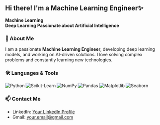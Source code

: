 ## Hi there! I'm a Machine Learning Engineer✨

**Machine Learning**  
**Deep Learning**
**Passionate about Artificial Intelligence**  

### 🚀 About Me
I am a passionate **Machine Learning Engineer**, developing deep learning models, and working on AI-driven solutions. I love solving complex problems and constantly learning new technologies.

### 🛠️ Languages & Tools

![Python](https://img.shields.io/badge/Python-3776AB?style=for-the-badge&logo=python&logoColor=white)
![Scikit-Learn](https://img.shields.io/badge/Scikit--Learn-F7931E?style=for-the-badge&logo=scikitlearn&logoColor=white)
![NumPy](https://img.shields.io/badge/NumPy-013243?style=for-the-badge&logo=numpy&logoColor=white)
![Pandas](https://img.shields.io/badge/Pandas-150458?style=for-the-badge&logo=pandas&logoColor=white)
![Matplotlib](https://img.shields.io/badge/Matplotlib-11557C?style=for-the-badge&logo=matplotlib&logoColor=white)
![Seaborn](https://img.shields.io/badge/Seaborn-3776AB?style=for-the-badge&logo=python&logoColor=white)


### 📫 Contact Me
- LinkedIn: [Your LinkedIn Profile](https://www.linkedin.com/in/manar-mohamed-65021a284?utm_source=share&utm_campaign=share_via&utm_content=profile&utm_medium=ios_app)
- Gmail: [your.email@gmail.com](manarragaa@gmail.com)
